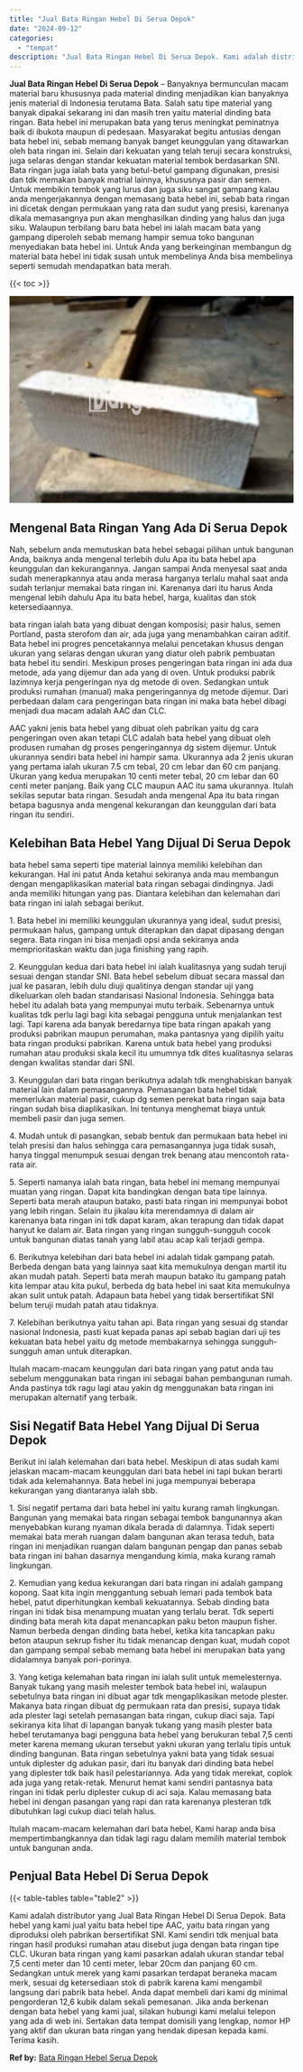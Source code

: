 ```yaml
---
title: "Jual Bata Ringan Hebel Di Serua Depok"
date: "2024-09-12"
categories: 
  - "tempat"
description: "Jual Bata Ringan Hebel Di Serua Depok. Kami adalah distributor yang Jual Bata Ringan Hebel Di Serua Depok. Bata hebel yang kami jual yaitu bata hebel tipe AA..."
---
```


**Jual Bata Ringan Hebel Di Serua Depok** – Banyaknya bermunculan macam material baru khususnya pada material dinding menjadikan kian banyaknya jenis material di Indonesia terutama Bata. Salah satu tipe material yang banyak dipakai sekarang ini dan masih tren yaitu material dinding bata ringan. Bata hebel ini merupakan bata yang terus meningkat peminatnya baik di ibukota maupun di pedesaan. Masyarakat begitu antusias dengan bata hebel ini, sebab memang banyak banget keunggulan yang ditawarkan oleh bata ringan ini. Selain dari kekuatan yang telah teruji secara konstruksi, juga selaras dengan standar kekuatan material tembok berdasarkan SNI. Bata ringan juga ialah bata yang betul-betul gampang digunakan, presisi dan tdk memakan banyak matrial lainnya, khususnya pasir dan semen. Untuk membikin tembok yang lurus dan juga siku sangat gampang kalau anda mengerjakannya dengan memasang bata hebel ini, sebab bata ringan ini dicetak dengan permukaan yang rata dan sudut yang presisi, karenanya dikala memasangnya pun akan menghasilkan dinding yang halus dan juga siku. Walaupun terbilang baru bata hebel ini ialah macam bata yang gampang diperoleh sebab memang hampir semua toko bangunan menyediakan bata hebel ini. Untuk Anda yang berkeinginan membangun dg material bata hebel ini tidak susah untuk membelinya Anda bisa membelinya seperti semudah mendapatkan bata merah.

{{< toc >}}

![Jual Bata Ringan Hebel Di Serua Depok](/images/jual-hebel-murah-04.png)

## Mengenal Bata Ringan Yang Ada Di Serua Depok

Nah, sebelum anda memutuskan bata hebel sebagai pilihan untuk bangunan Anda, baiknya anda mengenal terlebih dulu Apa itu bata hebel apa keunggulan dan kekurangannya. Jangan sampai Anda menyesal saat anda sudah menerapkannya atau anda merasa harganya terlalu mahal saat anda sudah terlanjur memakai bata ringan ini. Karenanya dari itu harus Anda mengenal lebih dahulu Apa itu bata hebel, harga, kualitas dan stok ketersediaannya.

bata ringan ialah bata yang dibuat dengan komposisi; pasir halus, semen Portland, pasta sterofom dan air, ada juga yang menambahkan cairan aditif. Bata hebel ini progres pencetakannya melalui pencetakan khusus dengan ukuran yang selaras dengan ukuran yang diatur oleh pabrik pembuatan bata hebel itu sendiri. Meskipun proses pengeringan bata ringan ini ada dua metode, ada yang dijemur dan ada yang di oven. Untuk produksi pabrik lazimnya kerja pengeringan nya dg metode di oven. Sedangkan untuk produksi rumahan (manual) maka pengeringannya dg metode dijemur. Dari perbedaan dalam cara pengeringan bata ringan ini maka bata hebel dibagi menjadi dua macam adalah AAC dan CLC.

AAC yakni jenis bata hebel yang dibuat oleh pabrikan yaitu dg cara pengeringan oven akan tetapi CLC adalah bata hebel yang dibuat oleh produsen rumahan dg proses pengeringannya dg sistem dijemur. Untuk ukurannya sendiri bata hebel ini hampir sama. Ukurannya ada 2 jenis ukuran yang pertama ialah ukuran 7.5 cm tebal, 20 cm lebar dan 60 cm panjang. Ukuran yang kedua merupakan 10 centi meter tebal, 20 cm lebar dan 60 centi meter panjang. Baik yang CLC maupun AAC itu sama ukurannya. Itulah sekilas seputar bata ringan. Sesudah anda mengenal Apa itu bata ringan betapa bagusnya anda mengenal kekurangan dan keunggulan dari bata ringan itu sendiri.

## Kelebihan Bata Hebel Yang Dijual Di Serua Depok

bata hebel sama seperti tipe material lainnya memiliki kelebihan dan kekurangan. Hal ini patut Anda ketahui sekiranya anda mau membangun dengan mengaplikasikan material bata ringan sebagai dindingnya. Jadi anda memiliki hitungan yang pas. Diantara kelebihan dan kelemahan dari bata ringan ini ialah sebagai berikut.

1\. Bata hebel ini memiliki keunggulan ukurannya yang ideal, sudut presisi, permukaan halus, gampang untuk diterapkan dan dapat dipasang dengan segera. Bata ringan ini bisa menjadi opsi anda sekiranya anda memprioritaskan waktu dan juga finishing yang rapih.

2\. Keunggulan kedua dari bata hebel ini ialah kualitasnya yang sudah teruji sesuai dengan standar SNI. Bata hebel sebelum dibuat secara massal dan jual ke pasaran, lebih dulu diuji qualitinya dengan standar uji yang dikeluarkan oleh badan standarisasi Nasional Indonesia. Sehingga bata hebel itu adalah bata yang mempunyai mutu terbaik. Sebenarnya untuk kualitas tdk perlu lagi bagi kita sebagai pengguna untuk menjalankan test lagi. Tapi karena ada banyak beredarnya tipe bata ringan apakah yang produksi pabrikan maupun perumahan, maka pantasnya yang dipilih yaitu bata ringan produksi pabrikan. Karena untuk bata hebel yang produksi rumahan atau produksi skala kecil itu umumnya tdk dites kualitasnya selaras dengan kwalitas standar dari SNI.

3\. Keunggulan dari bata ringan berikutnya adalah tdk menghabiskan banyak material lain dalam pemasangannya. Pemasangan bata hebel tidak memerlukan material pasir, cukup dg semen perekat bata ringan saja bata ringan sudah bisa diaplikasikan. Ini tentunya menghemat biaya untuk membeli pasir dan juga semen.

4\. Mudah untuk di pasangkan, sebab bentuk dan permukaan bata hebel ini telah presisi dan halus sehingga cara pemasangannya juga tidak susah, hanya tinggal menumpuk sesuai dengan trek benang atau mencontoh rata-rata air.

5\. Seperti namanya ialah bata ringan, bata hebel ini memang mempunyai muatan yang ringan. Dapat kita bandingkan dengan bata tipe lainnya. Seperti bata merah ataupun batako, pasti bata ringan ini mempunyai bobot yang lebih ringan. Selain itu jikalau kita merendamnya di dalam air karenanya bata ringan ini tdk dapat karam, akan terapung dan tidak dapat hanyut ke dalam air. Bata ringan yang ringan sungguh-sungguh cocok untuk bangunan diatas tanah yang labil atau acap kali terjadi gempa.

6\. Berikutnya kelebihan dari bata hebel ini adalah tidak gampang patah. Berbeda dengan bata yang lainnya saat kita memukulnya dengan martil itu akan mudah patah. Seperti bata merah maupun batako itu gampang patah kita lempar atau kita pukul, berbeda dg bata hebel ini saat kita memukulnya akan sulit untuk patah. Adapaun bata hebel yang tidak bersertifikat SNI belum teruji mudah patah atau tidaknya.

7\. Kelebihan berikutnya yaitu tahan api. Bata ringan yang sesuai dg standar nasional Indonesia, pasti kuat kepada panas api sebab bagian dari uji tes kekuatan bata hebel yaitu dg metode membakarnya sehingga sungguh-sungguh aman untuk diterapkan.

Itulah macam-macam keunggulan dari bata ringan yang patut anda tau sebelum menggunakan bata ringan ini sebagai bahan pembangunan rumah. Anda pastinya tdk ragu lagi atau yakin dg menggunakan bata ringan ini merupakan alternatif yang terbaik.

## Sisi Negatif Bata Hebel Yang Dijual Di Serua Depok

Berikut ini ialah kelemahan dari bata hebel. Meskipun di atas sudah kami jelaskan macam-macam keunggulan dari bata hebel ini tapi bukan berarti tidak ada kelemahannya. Bata hebel ini juga mempunyai beberapa kekurangan yang diantaranya ialah sbb.

1\. Sisi negatif pertama dari bata hebel ini yaitu kurang ramah lingkungan. Bangunan yang memakai bata ringan sebagai tembok bangunannya akan menyebabkan kurang nyaman dikala berada di dalamnya. Tidak seperti memakai bata merah ruangan dalam bangunan akan terasa teduh, bata ringan ini menjadikan ruangan dalam bangunan pengap dan panas sebab bata ringan ini bahan dasarnya mengandung kimia, maka kurang ramah lingkungan.

2\. Kemudian yang kedua kekurangan dari bata ringan ini adalah gampang kopong. Saat kita ingin menggantung sebuah lemari pada tembok bata hebel, patut diperhitungkan kembali kekuatannya. Sebab dinding bata ringan ini tidak bisa menampung muatan yang terlalu berat. Tdk seperti dinding bata merah kita dapat menancapkan paku beton maupun fisher. Namun berbeda dengan dinding bata hebel, ketika kita tancapkan paku beton ataupun sekrup fisher itu tidak menancap dengan kuat, mudah copot dan gampang sempal sebab memang bata hebel ini merupakan bata yang didalamnya banyak pori-porinya.

3\. Yang ketiga kelemahan bata ringan ini ialah sulit untuk memelesternya. Banyak tukang yang masih melester tembok bata hebel ini, walaupun sebetulnya bata ringan ini dibuat agar tdk mengaplikasikan metode plester. Makanya bata ringan dibuat dg permukaan rata dan presisi, supaya tidak ada plester lagi setelah pemasangan bata ringan, cukup diaci saja. Tapi sekiranya kita lihat di lapangan banyak tukang yang masih plester bata hebel terutamanya bagi pengguna bata hebel yang berukuran tebal 7,5 centi meter karena memang ukuran tersebut yakni ukuran yang terlalu tipis untuk dinding bangunan. Bata ringan sebetulnya yakni bata yang tidak sesuai untuk diplester dg adukan pasir, dari itu banyak dari dinding bata hebel yang diplester tdk baik hasil pelestariannya. Ada yang tidak merekat, coplok ada juga yang retak-retak. Menurut hemat kami sendiri pantasnya bata ringan ini tidak perlu diplester cukup di aci saja. Kalau memasang bata hebel ini dengan pasangan yang rapi dan rata karenanya plesteran tdk dibutuhkan lagi cukup diaci telah halus.

Itulah macam-macam kelemahan dari bata hebel, Kami harap anda bisa mempertimbangkannya dan tidak lagi ragu dalam memilih material tembok untuk bangunan anda.

## Penjual Bata Hebel Di Serua Depok

{{< table-tables table="table2" >}}

Kami adalah distributor yang Jual Bata Ringan Hebel Di Serua Depok. Bata hebel yang kami jual yaitu bata hebel tipe AAC, yaitu bata ringan yang diproduksi oleh pabrikan bersertifikat SNI. Kami sendiri tdk menjual bata ringan hasil produksi rumahan atau disebut juga dengan bata ringan tipe CLC. Ukuran bata ringan yang kami pasarkan adalah ukuran standar tebal 7,5 centi meter dan 10 centi meter, lebar 20cm dan panjang 60 cm. Sedangkan untuk merek yang kami pasarkan terdapat beraneka macam merk, sesuai dg ketersediaan stok di pabrik karena kami mengambil langsung dari pabrik bata hebel. Anda dapat membeli dari kami dg minimal pengorderan 12,6 kubik dalam sekali pemesanan. Jika anda berkenan dengan bata hebel yang kami jual, silakan hubungi kami melalui telepon yang ada di web ini. Sertakan data tempat domisili yang lengkap, nomor HP yang aktif dan ukuran bata ringan yang hendak dipesan kepada kami. Terima kasih.

**Ref by:** [Bata Ringan Hebel Serua Depok](https://id.wikipedia.org/wiki/Bata)
